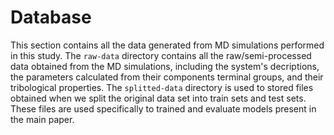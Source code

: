 # Database

This section contains all the data generated from MD simulations performed in this study. 
The `raw-data` directory contains all the raw/semi-processed data obtained from the MD simulations,
including the system's decriptions, the parameters calculated from their components terminal groups, and their tribological properties. 
The `splitted-data` directory is used to stored files obtained when we split the original data set into train sets and test sets. These files are used specifically to trained and evaluate models present in the main paper. 
